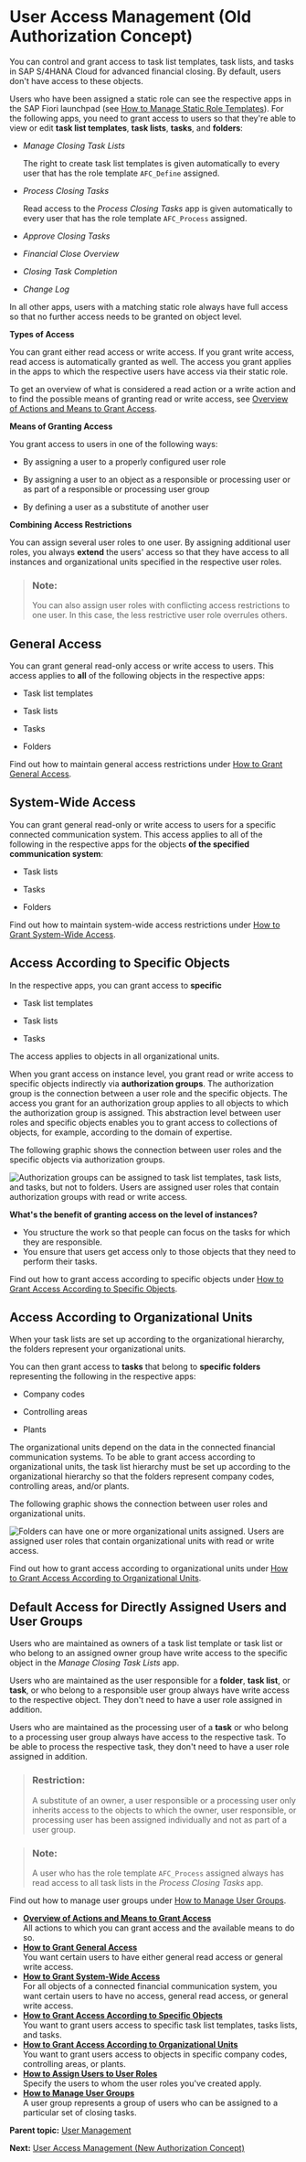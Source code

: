 <!-- loio6fa5e4e9c35f4032850307b1864d9f73 -->

# User Access Management \(Old Authorization Concept\)

You can control and grant access to task list templates, task lists, and tasks in SAP S/4HANA Cloud for advanced financial closing. By default, users don't have access to these objects.



Users who have been assigned a static role can see the respective apps in the SAP Fiori launchpad \(see [How to Manage Static Role Templates](how-to-manage-static-role-templates-0cca34d.md)\). For the following apps, you need to grant access to users so that they're able to view or edit **task list templates**, **task lists**, **tasks**, and **folders**:

-   *Manage Closing Task Lists*

    The right to create task list templates is given automatically to every user that has the role template `AFC_Define` assigned.

-   *Process Closing Tasks*

    Read access to the *Process Closing Tasks* app is given automatically to every user that has the role template `AFC_Process` assigned.

-   *Approve Closing Tasks*

-   *Financial Close Overview*

-   *Closing Task Completion*

-   *Change Log*


In all other apps, users with a matching static role always have full access so that no further access needs to be granted on object level.

**Types of Access**

You can grant either read access or write access. If you grant write access, read access is automatically granted as well. The access you grant applies in the apps to which the respective users have access via their static role.

To get an overview of what is considered a read action or a write action and to find the possible means of granting read or write access, see [Overview of Actions and Means to Grant Access](overview-of-actions-and-means-to-grant-access-6f05d23.md).

**Means of Granting Access**

You grant access to users in one of the following ways:

-   By assigning a user to a properly configured user role

-   By assigning a user to an object as a responsible or processing user or as part of a responsible or processing user group

-   By defining a user as a substitute of another user


**Combining Access Restrictions**

You can assign several user roles to one user. By assigning additional user roles, you always **extend** the users' access so that they have access to all instances and organizational units specified in the respective user roles.

> ### Note:  
> You can also assign user roles with conflicting access restrictions to one user. In this case, the less restrictive user role overrules others.



<a name="loio6fa5e4e9c35f4032850307b1864d9f73__section_j1v_njb_ckb"/>

## General Access

You can grant general read-only access or write access to users. This access applies to **all** of the following objects in the respective apps:

-   Task list templates

-   Task lists

-   Tasks

-   Folders


Find out how to maintain general access restrictions under [How to Grant General Access](how-to-grant-general-access-b96fb86.md).



<a name="loio6fa5e4e9c35f4032850307b1864d9f73__section_y4f_jln_lkb"/>

## System-Wide Access

You can grant general read-only or write access to users for a specific connected communication system. This access applies to all of the following in the respective apps for the objects **of the specified communication system**:

-   Task lists

-   Tasks

-   Folders


Find out how to maintain system-wide access restrictions under [How to Grant System-Wide Access](how-to-grant-system-wide-access-2105a6f.md).



<a name="loio6fa5e4e9c35f4032850307b1864d9f73__section_sjm_z4s_bkb"/>

## Access According to Specific Objects

In the respective apps, you can grant access to **specific**

-   Task list templates

-   Task lists

-   Tasks


The access applies to objects in all organizational units.

When you grant access on instance level, you grant read or write access to specific objects indirectly via **authorization groups**. The authorization group is the connection between a user role and the specific objects. The access you grant for an authorization group applies to all objects to which the authorization group is assigned. This abstraction level between user roles and specific objects enables you to grant access to collections of objects, for example, according to the domain of expertise.

The following graphic shows the connection between user roles and the specific objects via authorization groups.

![Authorization groups can be assigned to task list templates, task lists, and tasks, but not to folders. Users are assigned user roles that contain authorization groups with read or write access.](images/AFC_System-Independent_User_Roles_Diagram_95d585c.png)

**What's the benefit of granting access on the level of instances?**

-   You structure the work so that people can focus on the tasks for which they are responsible.
-   You ensure that users get access only to those objects that they need to perform their tasks.

Find out how to grant access according to specific objects under [How to Grant Access According to Specific Objects](how-to-grant-access-according-to-specific-objects-0f2fcd8.md).



<a name="loio6fa5e4e9c35f4032850307b1864d9f73__section_f34_wkt_bkb"/>

## Access According to Organizational Units

When your task lists are set up according to the organizational hierarchy, the folders represent your organizational units.

You can then grant access to **tasks** that belong to **specific folders** representing the following in the respective apps:

-   Company codes

-   Controlling areas

-   Plants


The organizational units depend on the data in the connected financial communication systems. To be able to grant access according to organizational units, the task list hierarchy must be set up according to the organizational hierarchy so that the folders represent company codes, controlling areas, and/or plants.

The following graphic shows the connection between user roles and organizational units.

![Folders can have one or more organizational units assigned. Users are assigned user roles that contain organizational units with read or write access.](images/AFC_System-Dependent_User_Roles_Diagram_36e129b.png)

Find out how to grant access according to organizational units under [How to Grant Access According to Organizational Units](how-to-grant-access-according-to-organizational-units-e6fa5d2.md).



<a name="loio6fa5e4e9c35f4032850307b1864d9f73__section_n3x_334_jkb"/>

## Default Access for Directly Assigned Users and User Groups

Users who are maintained as owners of a task list template or task list or who belong to an assigned owner group have write access to the specific object in the *Manage Closing Task Lists* app.

Users who are maintained as the user responsible for a **folder**, **task list**, or **task**, or who belong to a responsible user group always have write access to the respective object. They don't need to have a user role assigned in addition.

Users who are maintained as the processing user of a **task** or who belong to a processing user group always have access to the respective task. To be able to process the respective task, they don't need to have a user role assigned in addition.

> ### Restriction:  
> A substitute of an owner, a user responsible or a processing user only inherits access to the objects to which the owner, user responsible, or processing user has been assigned individually and not as part of a user group.

> ### Note:  
> A user who has the role template `AFC_Process` assigned always has read access to all task lists in the *Process Closing Tasks* app.

Find out how to manage user groups under [How to Manage User Groups](how-to-manage-user-groups-6d5d683.md).

-   **[Overview of Actions and Means to Grant Access](overview-of-actions-and-means-to-grant-access-6f05d23.md "All actions to which you can grant access and the available means to do
		so.")**  
All actions to which you can grant access and the available means to do so.
-   **[How to Grant General Access](how-to-grant-general-access-b96fb86.md "You want certain users to have either general read access or general write access.")**  
You want certain users to have either general read access or general write access.
-   **[How to Grant System-Wide Access](how-to-grant-system-wide-access-2105a6f.md "For all objects of a connected financial communication system, you want certain users to have no access, general read access, or general
		write access.")**  
For all objects of a connected financial communication system, you want certain users to have no access, general read access, or general write access.
-   **[How to Grant Access According to Specific Objects](how-to-grant-access-according-to-specific-objects-0f2fcd8.md "You want to grant users access to specific task list templates, tasks lists, and
		tasks.")**  
You want to grant users access to specific task list templates, tasks lists, and tasks.
-   **[How to Grant Access According to Organizational Units](how-to-grant-access-according-to-organizational-units-e6fa5d2.md "You want to grant users access to objects in specific company codes, controlling areas,
		or plants.")**  
You want to grant users access to objects in specific company codes, controlling areas, or plants.
-   **[How to Assign Users to User Roles](how-to-assign-users-to-user-roles-8729c2d.md "Specify the users to whom the user roles you've created apply.")**  
Specify the users to whom the user roles you've created apply.
-   **[How to Manage User Groups](how-to-manage-user-groups-6d5d683.md "A user group represents a group of users who can be assigned to a particular set of
		closing tasks.")**  
A user group represents a group of users who can be assigned to a particular set of closing tasks.

**Parent topic:** [User Management](user-management-ae7fa30.md "Understand how you can manage users and their authorizations in SAP S/4HANA Cloud for advanced financial closing.")

**Next:** [User Access Management \(New Authorization Concept\)](user-access-management-new-authorization-concept-d974847.md "You can control and grant access to task list templates, task lists, and tasks in SAP S/4HANA Cloud for advanced financial closing. By default, users don't have access to these objects.")

